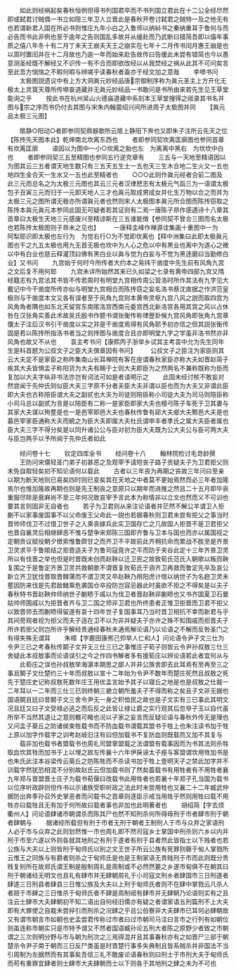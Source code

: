 <!-- { "loadSidebar": true } -->
　　如此则经祸起矣春秋恒例但得书列国君卒而不书列国立君此在十二公全经尽然即或弑君讨贼偶一书立如隠三年卫人立晋此是春秋开卷讨弑君之贼特一及之他无有也若谓新君入国在所必书则惟庄九年小白之入鲁师以纳紏书之秦纳重耳于鲁何与而必告而书此非例也至于逾年之告则国乱多故并从缓赴而乃武断曰错简吾即以僖年事质之僖八年冬十有二月丁未天王崩夫天王之崩实在七年十二月传书闰月惠王崩是也以周时置闰并在十二月故也乃逾一年而始来赴告故传曰告缓此未尝有错简也今以愚意测圣经既不解经又不识传一有不合而即欲改经以从我焚经之祸从此其不可问矣言至此吾方惴惴之不暇何暇与辨嗟乎读春秋者盍亦于经文加之意哉
　　李塨书问
　　太极图説遗议中有上方大洞眞元妙经品唐宗御制序称为眞元圣主上方开化无极太上灵寳天尊所传塨查道藏并无眞元妙经品一书敢问是书所由来若先生见王草堂能询之乎
　　按此书在杭州吴山火德庙道藏中系刻本王草堂搜得之祗录其书名并图与宗之序而书仍付去其图与宋朱内翰震绍兴间所进周子太极图并同
　　【眞元品太极三元图】


　　隂静○阳动○者即参同契鼎器歌所云隂上静阳下奔也又即朱子注所云先天之位【陈抟先天图本此】乾坤南北坎离东西也
　　者即参同契坎离匡廓图也参同首章有坎离匡廓
　　语因以为图中一小○坎离之胎也左　为离离中黑右　为坎坎中白也
　　者即参同契三五至精图也参同五行逆克章有
　　三五与一天地至精语因以为图其云三五者谓天地生数只有三五天五生土一五也天三生木合地二生火又一五也地四生金合天一生水又一五也此至精者也
　　○○○此则作眞元经者合前二图及此三元而总名之为太极三元图也其云三元者汉律厯志有太极元气函三为一语谓太极包子丑寅三元而归于一元即天地人三才也眞元取成男成女并化生万物以合之而并为太极三元之图所谓无极亦所谓眞元者也然则宋人太极图本眞元所合图而陈抟窃取之陈抟本眞元眞元本参同此固无可疑者若其证则有二焉一唐陈子昻作感遇诗十八章其首章曰太极生天地三元感废兴至精谅斯在三五谁能徴【参同契不曾合三图而名太极也若陈抟太极图则子昻未之见也】
　　一唐释圭峰作禅源诠集画十重图中一为　阿梨耶识即太极也左行为　为觉右行○为不觉即坎离也【释中洲集曰此即太极眞元图也干之九五太极也用九无首无极也坎中为人心之危以中有黒业也离中为道心之微以中有白业也慈云释灌顶曰佛有黑白业以眞与觉为白妄与不觉为黑逹磨曰当勤修白业】又书问
　　九宫始于何时今所传者大约本之易纬干凿度中先生前有风角九宫之文后复不用何耶
　　九宫未详所始然其来已久如梁之七录有黄帝四部九宫又隋经籍志有九宫法其书皆不传若周时有明堂九宫相传周公营洛时所作其法有九字见大戴记中今干凿度所传亦似与明堂九宫相合而陈抟窃之妄名洛书蔡沈直据之作洪范皇极则与干凿度本文又各有误者至于风角九宫则本黄帝灵枢九宫八风之説而取四宫为风角角者隅也如东北天留宫东南隂洛宫西南元委宫西北新洛宫各用其宫之风以占休咎在汉张角实善此术故吴氏殷书作臆书谓张衡传称律歴卦候九宫风角即张角九宫章懐太子注后汉书引干凿度以实之非是干凿度焉得有风角耶予初亦信之但其説张衡传固是若以陈抟所指洛书者当之则抟图与凿度合且亦即明堂九字之学虽非洛书然亦非风角也故又不从也
　　袁主考书问【康熙丙子浙举乡试其主考袁中允为先生同年生是科首题为公叔文子之臣大夫僎章因有书问】
　　公叔文子之臣注为家臣则其云大夫定不是家臣之称昨集南山长耳禅院有客在座谓春秋家臣亦称大夫如晋赵简子疾其大夫皆惧孟子称阳货为大夫有赐于士则大夫即臣为之然两名不兼称既称为臣而复加以大夫字纵非书法亦岂有词法可如是者请明示之
　　此固未经讨核不敢妄对然尝闻于先仲氏则似臣大夫三字原不分者夫臣大夫非谓以臣也而为大夫又非谓此臣即大夫也古称陪臣谓大夫之副贰也大夫为司徒则陪臣称小司徒大夫为司马则陪臣称小司马总以副贰为言是以陪臣有二称一是家臣即家大夫也檀弓陈子车死于卫其妻与其家大夫谋以殉塟是也一是邑宰即邑大夫也春秋传鲁有郈大夫郕大夫鄹邑大夫是也葢邑宰家臣通称大夫而綂之为臣大夫即属大夫杜氏谓申丰者季氏之属大夫臣者属也臣大夫三字不得分矣是以同升诸公公与臣对初为臣大夫既为公大夫公与臣可两大夫与臣岂两乎以予所闻于先仲氏者如此













　　经问卷十七
　　钦定四库全书
　　经问卷十八
　　翰林院检讨毛竒龄撰
　　王防问宋儒轻圣门弟子初甚恶之及观宰予请短丧子路子贡疑夫子为卫君拒父则未免自取轻矣初不知论语何以载此
　　古者以三年丧为再期之丧故三年问曰至亲以期为断天地则已易矣四时则已变矣其在天地之中者莫不更始焉然而必三年者加隆焉尔也惟加隆故再期也则是先王制丧之意原只以期年而进推之然且二十五月即毕丧重服尽除是衰麻尚不至三年何况致哀宰予言此本为称情非以立文也然而义不可训也要其言则固非无自者也
　　若子为卫君则从来注论语者并茫然不解公羊谓卫人拒蒯不以家事废国事不以父命废王父命此一説也若据春秋则卫君未尝有拒父之事当时晋帅师伐卫不过借卫世子之入乘丧嫁兵此实卫国存亡之几故国人拒晋不是卫君拒父也晋自襄灵后相继肆恶不惟与楚争宋郑陈三国即齐鲁与卫本与国也而亦以属国视之定朝贡议赋役朝夕徴索惟鲁颇甘之而齐卫不平故前此齐稍抗命而累战不胜至是齐景卫灵求平于鲁隂结之拒晋适夫子为鲁司寇竟许之平而防于夹谷此定十三年齐景卫灵所以有伐晋之举也但是时晋既未创而赵鞅以迁卫民之故致荀氏范氏入朝歌以叛而鞅复围之于是鲁定齐景卫灵共救朝歌不谓晋复败荀氏于涵齐卫再救而鲁定先卒及哀公新立齐卫犹伐晋取晋棘蒲而不谓卫灵又卒赵鞅乃用阳虎计借以纳世子为名趂卫灵未塟因防来伐是先君敌雠乘危袭国仓卒投防岂容忌器此时虽欲不拒之不得矣是以夫子春秋特书晋赵鞅帅师纳世子蒯瞆于戚以为伐卫者晋赵鞅非蒯瞆也又书齐国夏卫石曼姑帅师围戚以为拒晋者齐与卫二国之师非卫君也所终患者正惟卫拒晋而卫君不拒父以致晋师去而蒯瞆得留遂有哀十四年世子复国事耳乃当时晋卫相抗不幸而新君与乎其间旁观者视为拒父而夫子适在卫不以为非并疑夫子亦许之殊不知围戚而拒晋夫子所许若拒父则岂所许乎解经贵通经春秋未通焉解论语乃以论语之不解而反咎圣门之有得失殊无谓耳
　　朱樟【字鹿田康熈己夘举人仁和人】问论语令尹子文三仕为令尹三已之考春秋传鬬子文并无三仕三已之事惟庄子荀子则皆云令尹孙叔敖三仕三舍疑此本叔敖事而论语误引之今之作四书解者多有援荀庄以辨论语若此者宜何从与
　　此荀庄之误也孙叔敖举海濵本期思之鄙人并非公族舍即去此耳焉有至再至三之事且鬭子文仕楚约三十年而叔敖以宣十二年始为令尹不数年而楚庄死然且叔敖之死先于楚庄史记称叔敖死数年庄王用优孟言始予其子以寝丘之地是也是叔敖之仕裁一二年耳以一二年而三仕三已则终朝三褫立朝所羞夫子不得而称之矣且子文非无据也国语鬬且廷曰昔鬭子文三舍令尹无一身之积恤民之故也是子文实有三已事此其明文况且廷又曰子文受禄必逃之而后反之此皆让禄让爵之实行观其后忽举子玉以自代虽所举不当然其退让之意则概可睹也况以子家之妄言而反疑论语与春秋外传无是理也又问孟子葵丘之防诸侯束牲载书而不防血载书谓载其盟书于牲上也朱注读书加于牲上原以加字作载字之训考赵岐旧注有曰但加载书不复防血则既载而又加不其复与
　　载非加也载书者盟载书也周礼司盟掌盟载之法谓盟有载事因而为书其法则杀牲取血坎其牲而加书于上以埋之故左传襄十六年伊戾诬太子痤与客盟谓坎用牲加书是也朱氏此注本谷梁传云葵丘之防陈牲而不杀读书加于牲上壹明天子之禁此加字并不训载字然犹恐相混不分别故赵氏云但加载书则了然矣葢载书有用牲者有不用牲者襄九年郑与晋盟晋士庄子为载书荀偃曰改载书此用牲者也若襄十年郑子孔当国为载书以位序听政辟则但作书以示诸族受职听政之法此时未尝用牲也又襄二十二年臧武仲据防出奔季孙召外史掌恶者而问载书之首章则逐臣示戒当用牲乎然则用牲曰载不用牲亦曰载牲且无有加于何所故曰载者事也非加也此明著者也
　　胡绍简【字去烦衢州人】问论语肆诸市朝谓杀而陈其尸也然不知刑杀何所得毋刑于市者肆市刑于朝者肆朝与
　　据诸经所载但有刑于市者无刑于朝者王制刑人于市与众弃之家语刑人必于市与众弃之此则划然惟一市也周礼即不然司寇乡士掌国中刑杀则六乡以内并刑于市至六遂以外则各就其地刑之有刑于遂者有刑于县者然此皆指士以下贱者也若公族与大夫以上则皆刑于甸师氏以别之文王世子所云公族有死罪则磬于甸人掌戮所云惟王之同族与有爵者则杀之于甸师氏是也是王制家语无贵贱刑于市而此则既分贵贱复别所在故郑氏谓王制是殷制周礼是周制或不必然然要之乡遂市甸俱不在朝其曰刑于朝诸经无明文也且礼有肆市并无肆朝周礼于小司寇文刑乡者肆国市三日刑遂者肆遂三日刑县者肆县三日惟公族及大夫以上刑于甸师氏者则不在肆中掌戮云凡杀人者踣于市肆之三日惟杀于甸师氏者不肆是周制祗有肆市并无肆朝乃论语则实有之且注云士肆市大夫肆朝初不知二语出自何经旧儒亦有疑之者谓家语五刑篇刑不上大夫即有大罪使之自裁未尝捽引而刑杀之况肆之乎且公伯寮非大夫肆市已耳何必肆朝故又有谓市朝言市如朝也史孟尝君传称过市者曰过市朝司马注曰言市之行列有如朝位则虽连称市朝实只是市特予谓又不然者国语臧孙论五刑大者陈之原野少者致之市朝谓之三次则明分野与市与朝为刑次之三焉得混并且其事春秋亦有之如晋尸三郤于朝楚杀令尹子南于朝而三日反尸类虽是时晋楚行事多失典制且皆系贼杀并非国法不当引周制为左据然而有其事矣吾信三礼不敢废论语春秋则曰刑士于市刑大夫于甸师氏而苟有重罪宜肆者则士肆市大夫肆朝而士以下则各于其地刑之肆之未为不可也
